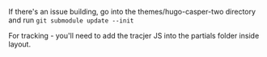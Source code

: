 If there's an issue building, go into the themes/hugo-casper-two directory and run 
`git submodule update --init`

For tracking - you'll need to add the tracjer JS into the partials folder inside layout.
